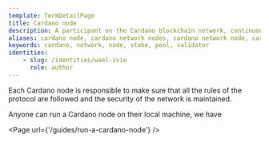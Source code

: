 ```yaml
---
template: TermDetailPage
title: Cardano node
description: A participant on the Cardano blockchain network, continuously making, sending, receiving, and validating blocks.
aliases: cardano node, cardano network nodes, cardano network node, cardano validator nodes, cardano mining nodes, cardano proof-of-stake nodes
keywords: cardano, network, node, stake, pool, validator
identities: 
    - slug: /identities/wael-ivie
      role: author
---
```


Each Cardano node is responsible to make sure that all the rules of the protocol are followed and the security of the network is maintained.

Anyone can run a Cardano node on their local machine, we have 

<Page url={'/guides/run-a-cardano-node'} />